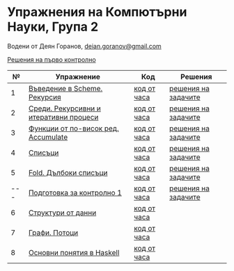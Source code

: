 # Упражнения на Компютърни Науки, Група 2

Водени от Деян Горанов, deian.goranov@gmail.com

[Решения на първо контролно](exam-01/solutions)

| №   | Упражнение                                   | Код                   | Решения                       |
| --- | -------------------------------------------- | --------------------- | ----------------------------- |
|  1  | [Въведение в Scheme. Рекурсия][1e]           | [код от часа][1c]     | [решения на задачите][1s]     |
|  2  | [Среди. Рекурсивни и итеративни процеси][2e] | [код от часа][2c]     | [решения на задачите][2s]     |
|  3  | [Функции от по-висок ред. Accumulate][3e]    | [код от часа][3c]     | [решения на задачите][3s]     |
|  4  | [Списъци][4e]                                | [код от часа][4c]     | [решения на задачите][4s]     |
|  5  | [Fold. Дълбоки списъци][5e]                  | [код от часа][5c]     | [решения на задачите][5s]     |
| --- | [Подготовка за контролно 1][prep1e]          | [код от часа][prep1c] | [решения на задачите][prep1s] |
|  6  | [Структури от данни][6e]                     | [код от часа][6c]     |
|  7  | [Графи. Потоци][7e]                          | [код от часа][7c]     |
|  8  | [Основни понятия в Haskell][8e]              | [код от часа][8c]     |

[1e]: 01--introduction-to-scheme--recursion
[1c]: 01--introduction-to-scheme--recursion/class.rkt
[1s]: 01--introduction-to-scheme--recursion/solutions.rkt

[2e]: 02--recursive-and-iterative-processes
[2c]: 02--recursive-and-iterative-processes/class.rkt
[2s]: 02--recursive-and-iterative-processes/solutions

[3e]: 03--higher-order-functions--accumulate
[3c]: 03--higher-order-functions--accumulate/class.rkt
[3s]: 03--higher-order-functions--accumulate/solutions

[4e]: 04--lists
[4c]: 04--lists/class.rkt
[4s]: 04--lists/solutions

[5e]: 05--fold--deep-lists
[5c]: 05--fold--deep-lists/class.rkt
[5s]: 05--fold--deep-lists/solutions

[prep1e]: exam-prep-01
[prep1c]: exam-prep-01/class.rkt
[prep1s]: exam-prep-01/solutions

[6e]: 06--ads
[6c]: 06--ads/class.rkt

[7e]: 07--graphs--streams
[7c]: 07--graphs--streams/class.rkt

[8e]: 08--haskell-basics
[8c]: 08--haskell-basics/class.hs
